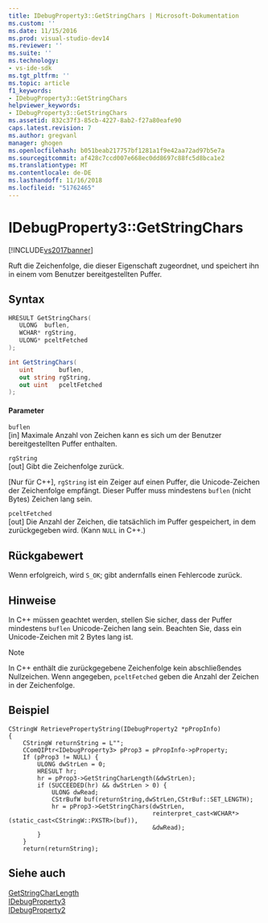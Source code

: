 ```yaml
---
title: IDebugProperty3::GetStringChars | Microsoft-Dokumentation
ms.custom: ''
ms.date: 11/15/2016
ms.prod: visual-studio-dev14
ms.reviewer: ''
ms.suite: ''
ms.technology:
- vs-ide-sdk
ms.tgt_pltfrm: ''
ms.topic: article
f1_keywords:
- IDebugProperty3::GetStringChars
helpviewer_keywords:
- IDebugProperty3::GetStringChars
ms.assetid: 832c37f3-85cb-4227-8ab2-f27a80eafe90
caps.latest.revision: 7
ms.author: gregvanl
manager: ghogen
ms.openlocfilehash: b051beab217757bf1281a1f9e42aa72ad97b5e7a
ms.sourcegitcommit: af428c7ccd007e668ec0dd8697c88fc5d8bca1e2
ms.translationtype: MT
ms.contentlocale: de-DE
ms.lasthandoff: 11/16/2018
ms.locfileid: "51762465"
---
```

# <a name="idebugproperty3getstringchars"></a>IDebugProperty3::GetStringChars
[!INCLUDE[vs2017banner](../../../includes/vs2017banner.md)]

Ruft die Zeichenfolge, die dieser Eigenschaft zugeordnet, und speichert ihn in einem vom Benutzer bereitgestellten Puffer.  
  
## <a name="syntax"></a>Syntax  
  
```cpp  
HRESULT GetStringChars(  
   ULONG  buflen,  
   WCHAR* rgString,  
   ULONG* pceltFetched  
);  
```  
  
```csharp  
int GetStringChars(  
   uint       buflen,   
   out string rgString,   
   out uint   pceltFetched  
);  
```  
  
#### <a name="parameters"></a>Parameter  
 `buflen`  
 [in] Maximale Anzahl von Zeichen kann es sich um der Benutzer bereitgestellten Puffer enthalten.  
  
 `rgString`  
 [out] Gibt die Zeichenfolge zurück.  
  
 [Nur für C++], `rgString` ist ein Zeiger auf einen Puffer, die Unicode-Zeichen der Zeichenfolge empfängt. Dieser Puffer muss mindestens `buflen` (nicht Bytes) Zeichen lang sein.  
  
 `pceltFetched`  
 [out] Die Anzahl der Zeichen, die tatsächlich im Puffer gespeichert, in dem zurückgegeben wird. (Kann `NULL` in C++.)  
  
## <a name="return-value"></a>Rückgabewert  
 Wenn erfolgreich, wird `S_OK`; gibt andernfalls einen Fehlercode zurück.  
  
## <a name="remarks"></a>Hinweise  
 In C++ müssen geachtet werden, stellen Sie sicher, dass der Puffer mindestens `buflen` Unicode-Zeichen lang sein. Beachten Sie, dass ein Unicode-Zeichen mit 2 Bytes lang ist.  
  
> [!NOTE]
>  In C++ enthält die zurückgegebene Zeichenfolge kein abschließendes Nullzeichen. Wenn angegeben, `pceltFetched` geben die Anzahl der Zeichen in der Zeichenfolge.  
  
## <a name="example"></a>Beispiel  
<!-- TODO: review snippet reference  [!CODE [[cpp]]([cpp])]  -->  
  
```  
CStringW RetrievePropertyString(IDebugProperty2 *pPropInfo)  
{  
    CStringW returnString = L"";  
    CComQIPtr<IDebugProperty3> pProp3 = pPropInfo->pProperty;  
    If (pProp3 != NULL) {  
        ULONG dwStrLen = 0;  
        HRESULT hr;  
        hr = pProp3->GetStringCharLength(&dwStrLen);  
        if (SUCCEEDED(hr) && dwStrLen > 0) {  
            ULONG dwRead;  
            CStrBufW buf(returnString,dwStrLen,CStrBuf::SET_LENGTH);  
            hr = pProp3->GetStringChars(dwStrLen,  
                                        reinterpret_cast<WCHAR*>(static_cast<CStringW::PXSTR>(buf)),  
                                        &dwRead);  
        }  
    }  
    return(returnString);  
```  
  
<!-- TODO: review snippet reference  [!CODE [}](})]  -->  
  
## <a name="see-also"></a>Siehe auch  
 [GetStringCharLength](../../../extensibility/debugger/reference/idebugproperty3-getstringcharlength.md)   
 [IDebugProperty3](../../../extensibility/debugger/reference/idebugproperty3.md)   
 [IDebugProperty2](../../../extensibility/debugger/reference/idebugproperty2.md)